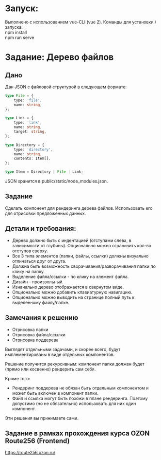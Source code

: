 # Запуск: 
Выполнено c использованием vue-CLI (vue 2). Команды для установки / запуска:  
    npm install  
    npm run serve

# Задание: Дерево файлов
## Дано
Дан JSON с файловой структурой в следующем формате:

```typescript
type File = {
    type: 'file',
    name: string,
};

type Link = {
    type: 'link',
    name: string,
    target: string,
};

type Directory = {
    type: 'directory',
    name: string,
    contents: Item[],
};

type Item = Directory | File | Link;
```

JSON хранится в public/static/node_modules.json.

## Задание
Сделать компонент для рендеринга дерева файлов. Использовать его для отрисовки предложенных данных.

## Детали и требования:
- Дерево должно быть с индентацией (отступами слева, в зависимости от глубины). Опционально можно ограничить кол-во отступов сверху.
- Все 3 типа элементов (папки, файлы, ссылки) должны визуально отличаться друг от друга.
- Должна быть возможность сворачивания/разворачивания папки по клику на папку.
- Выделение файла/ссылки - по клику на элемент файла.
- Дизайн - произвольный.
- Изначально дерево отображается в свернутом виде.
- Опционально можно добавить клавиатурную навигацию.
- Опционально можно выводить на странице полный путь к выделенному файлу/папке.

## Замечания к решению
- Отрисовка папки
- Отрисовка файла/ссылки
- Отрисовка поддерева

Выглядят отдельными задачами, и скорее всего, будут имплементированы в виде отдельных компонентов.

Решение получится рекурсивным: компонент папки должен будет (прямо или косвенно) рендерить сам себя.

Кроме того:
- Рендеринг поддерева не обязан быть отдельным компонентом и может быть включен в компонент папки.
- Файл и ссылка могут быть похожи в плане рендеринга. Поэтому допустимо (но не обязательно) использовать для них один компонент.

Эти решения вы принимаете сами.

## Задание в рамках прохождения курса OZON Route256 (Frontend)
https://route256.ozon.ru/
